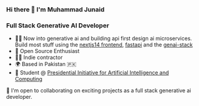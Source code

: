 ### Hi there 👋 I'm Muhammad Junaid

### Full Stack Generative AI Developer

* 👨‍💻  Now into generative ai and building api first design ai microservices. Build most stuff using the [nextjs14 frontend](https://nextjs.org/), [fastapi](https://fastapi.tiangolo.com/) and the [genai-stack](https://github.com/panaverse/learn-generative-ai)
* 🤝  Open Source Enthusiast
* 🧑‍🏫  Indie contractor
* 🌍  Based in Pakistan 🇵🇰
* 🧠  Student @ [Presidential Initiative for Artificial Intelligence and Computing](piaic.org)

🤝  I'm open to collaborating on exciting projects as a full stack generative ai developer.